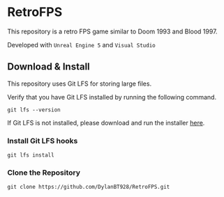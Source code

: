 # RetroFPS

This repository is a retro FPS game similar to Doom 1993 and Blood 1997. 

Developed with `Unreal Engine 5` and `Visual Studio`

## Download & Install

This repository uses Git LFS for storing large files.

Verify that you have Git LFS installed by running the following command.

    git lfs --version

If Git LFS is not installed, please download and run the installer [here](https://git-lfs.com/).

### Install Git LFS hooks

    git lfs install

### Clone the Repository

    git clone https://github.com/DylanBT928/RetroFPS.git
